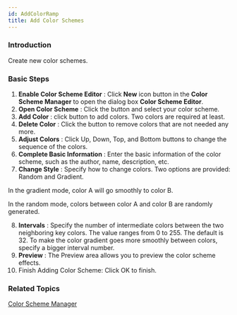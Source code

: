 ```yaml
---
id: AddColorRamp
title: Add Color Schemes
---
```

### Introduction

Create new color schemes.

### Basic Steps

1. **Enable Color Scheme Editor** : Click **New** icon button in the **Color Scheme Manager** to open the dialog box **Color Scheme Editor**.
2. **Open Color Scheme** : Click the button and select your color scheme.
3. **Add Color** : click button to add colors. Two colors are required at least.
4. **Delete Color** : Click the button to remove colors that are not needed any more.
5. **Adjust Colors** : Click Up, Down, Top, and Bottom buttons to change the sequence of the colors.
6. **Complete Basic Information** : Enter the basic information of the color scheme, such as the author, name, description, etc.
7. **Change Style** : Specify how to change colors. Two options are provided: Random and Gradient.

In the gradient mode, color A will go smoothly to color B.

In the random mode, colors between color A and color B are randomly generated.

8. **Intervals** : Specify the number of intermediate colors between the two neighboring key colors. The value ranges from 0 to 255. The default is 32. To make the color gradient goes more smoothly between colors, specify a bigger interval number.
9. **Preview** : The Preview area allows you to preview the color scheme effects.
10. Finish Adding Color Scheme: Click OK to finish.

### Related Topics

[Color Scheme Manager](ColorRampManager)
